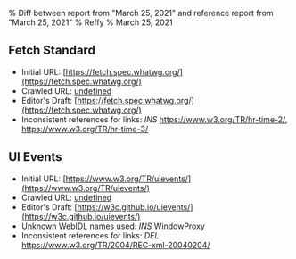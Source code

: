 % Diff between report from "March 25, 2021" and reference report from "March 25, 2021"
% Reffy
% March 25, 2021

## Fetch Standard

- Initial URL: [https://fetch.spec.whatwg.org/](https://fetch.spec.whatwg.org/)
- Crawled URL: [undefined](undefined)
- Editor's Draft: [https://fetch.spec.whatwg.org/](https://fetch.spec.whatwg.org/)
- Inconsistent references for links: *INS* https://www.w3.org/TR/hr-time-2/, https://www.w3.org/TR/hr-time-3/


## UI Events

- Initial URL: [https://www.w3.org/TR/uievents/](https://www.w3.org/TR/uievents/)
- Crawled URL: [undefined](undefined)
- Editor's Draft: [https://w3c.github.io/uievents/](https://w3c.github.io/uievents/)
- Unknown WebIDL names used: *INS* WindowProxy
- Inconsistent references for links: *DEL* https://www.w3.org/TR/2004/REC-xml-20040204/


